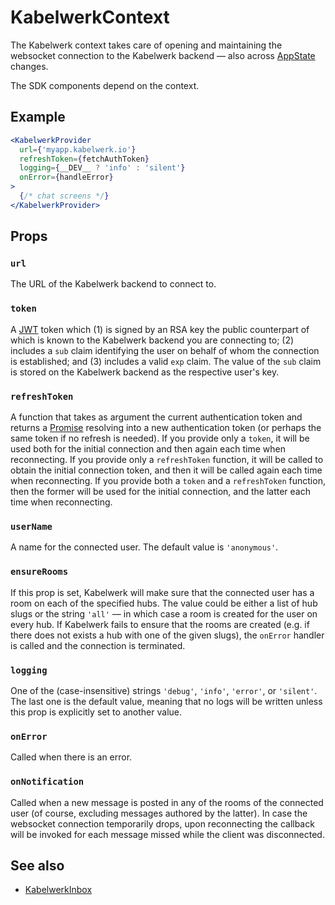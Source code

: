 # KabelwerkContext

The Kabelwerk context takes care of opening and maintaining the websocket connection to the Kabelwerk backend — also across [AppState](https://reactnative.dev/docs/appstate) changes.

The SDK components depend on the context.

## Example

```jsx
<KabelwerkProvider
  url={'myapp.kabelwerk.io'}
  refreshToken={fetchAuthToken}
  logging={__DEV__ ? 'info' : 'silent'}
  onError={handleError}
>
  {/* chat screens */}
</KabelwerkProvider>
```

## Props

### `url`

The URL of the Kabelwerk backend to connect to.

### `token`

A [JWT](https://datatracker.ietf.org/doc/html/rfc7519) token which (1) is signed by an RSA key the public counterpart of which is known to the Kabelwerk backend you are connecting to; (2) includes a `sub` claim identifying the user on behalf of whom the connection is established; and (3) includes a valid `exp` claim. The value of the `sub` claim is stored on the Kabelwerk backend as the respective user's key.

### `refreshToken`

A function that takes as argument the current authentication token and returns a [Promise](https://developer.mozilla.org/en-US/docs/Web/JavaScript/Reference/Global_Objects/Promise) resolving into a new authentication token (or perhaps the same token if no refresh is needed). If you provide only a `token`, it will be used both for the initial connection and then again each time when reconnecting. If you provide only a `refreshToken` function, it will be called to obtain the initial connection token, and then it will be called again each time when reconnecting. If you provide both a `token` and a `refreshToken` function, then the former will be used for the initial connection, and the latter each time when reconnecting.

### `userName`

A name for the connected user. The default value is `'anonymous'`.

### `ensureRooms`

If this prop is set, Kabelwerk will make sure that the connected user has a room on each of the specified hubs. The value could be either a list of hub slugs or the string `'all'` — in which case a room is created for the user on every hub. If Kabelwerk fails to ensure that the rooms are created (e.g. if there does not exists a hub with one of the given slugs), the `onError` handler is called and the connection is terminated.

### `logging`

One of the (case-insensitive) strings `'debug'`, `'info'`, `'error'`, or `'silent'`. The last one is the default value, meaning that no logs will be written unless this prop is explicitly set to another value.

### `onError`

Called when there is an error.

### `onNotification`

Called when a new message is posted in any of the rooms of the connected user (of course, excluding messages authored by the latter). In case the websocket connection temporarily drops, upon reconnecting the callback will be invoked for each message missed while the client was disconnected.

## See also

- [KabelwerkInbox](./KabelwerkInbox.md)
